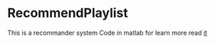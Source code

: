 # RecommendPlaylist
This is a recommander system Code in matlab for learn more read [it](https://virgool.io/@zeoses/%D8%B3%DB%8C%D8%B3%D8%AA%D9%85-%D9%87%D8%A7%DB%8C-%D8%AA%D9%88%D8%B5%DB%8C%D9%87-%DA%AF%D8%B1-recommender-system-%D8%B3%D9%88%D8%A7%D8%B1-%D8%A8%D8%B1-%D9%85%D9%88%D8%AC-%D9%85%D8%AD%D8%AA%D9%88%D8%A7-cbhgpnrvktvq)
